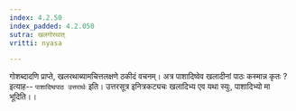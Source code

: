 ```yaml
---
index: 4.2.50
index_padded: 4.2.050
sutra: खलगोरथात्
vritti: nyasa

---
```

गोशब्दादणि प्राप्ते, खलरथाब्यामचित्तलक्षणे ठकीदं वचनम्। अत्र पाशादिष्वेव खलादीनां पाठः कस्मान्न कृतः ? इत्याह-- `पाशादिष्वपाठ उत्तरार्थः` इति। उत्तरसूत्र इनित्रकट्यचः खलादिभ्य एव यथा स्युः, पाशादिभ्यो मा भूदिति।।